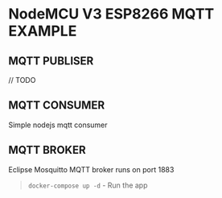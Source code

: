 # NodeMCU V3 ESP8266 MQTT EXAMPLE


## MQTT PUBLISER

// TODO

## MQTT CONSUMER

Simple nodejs mqtt consumer

## MQTT BROKER

Eclipse Mosquitto MQTT broker runs on port 1883


> `docker-compose up -d` - Run the app

